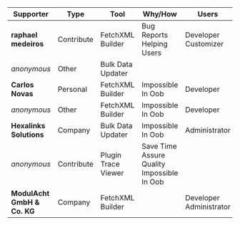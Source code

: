 Supporter|Type|Tool|Why/How|Users|Month
---|---|---|---|---|---
**raphael medeiros** | Contribute | FetchXML Builder | Bug Reports<br/> Helping Users | Developer<br/> Customizer | 2025-04
_anonymous_ | Other | Bulk Data Updater |  |  | 2025-02
**Carlos Novas** | Personal | FetchXML Builder | Impossible In Oob | Developer | 2025-02
_anonymous_ | Other | FetchXML Builder | Impossible In Oob | Developer | 2025-02
**Hexalinks Solutions** | Company | Bulk Data Updater | Impossible In Oob | Administrator | 2025-01
_anonymous_ | Contribute | Plugin Trace Viewer | Save Time<br/> Assure Quality<br/> Impossible In Oob |  | 2025-01
**ModulAcht GmbH & Co. KG** | Company | FetchXML Builder |  | Developer<br/> Administrator | 2024-11
